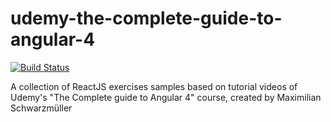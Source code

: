 # udemy-the-complete-guide-to-angular-4
[![Build Status](https://travis-ci.org/WendySanarwanto/udemy-the-complete-guide-to-angular-4.svg?branch=master)](https://travis-ci.org/WendySanarwanto/udemy-the-complete-guide-to-angular-4)


A collection of ReactJS exercises samples based on tutorial videos of Udemy's "The Complete guide to Angular 4" course, created by Maximilian Schwarzmüller
